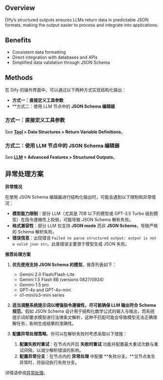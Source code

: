 ## Overview

Dify’s structured outputs ensures LLMs return data in predictable JSON formats, making the output easier to process and integrate into applications.

## Benefits

- Consistent data formatting
- Direct integration with databases and APIs
- Simplified data validation through JSON Schema

## Methods

在 Dify 的操作界面中，可以通过以下两种方式实现结构化输出：

-   **方式一：直接定义工具参数**
-   **方式二：使用 LLM 节点中的 **JSON Schema 编辑器**

### 方式一：直接定义工具参数

See **[Tool](https://docs.dify.ai/plugins/schema-definition/tool) > Data Structures > Return Variable Definitions**。

### 方式二：使用 LLM 节点中的 JSON Schema 编辑器

See **[LLM](https://docs.dify.ai/guides/workflow/node/llm) > Advanced Features > Structured Outputs**。

## 异常处理方案

**异常情况**

在使用 JSON Schema 编辑器进行结构化输出时，可能会遇到以下限制和异常情况：

-   **模型能力限制**：部分 LLM（尤其是 70B 以下的模型或 GPT-3.5 Turbo 级别模型）在指令遵循性上较弱，可能导致 JSON Schema 解析失败。
-   **格式兼容性**：部分 LLM 仅支持 **JSON mode** 而非 **JSON Schema**，导致严格的 Schema 解析失败。
-   **错误信息**：出现错误 `Failed to parse structured output: output is not a valid json str`。此类错误主要源于模型生成 JSON 失败。

**推荐处理方案**

1.  **优先使用支持 JSON Schema 的模型**。推荐列表如下：
    - Gemini 2.0 Flash/Flash-Lite
    - Gemini 1.5 Flash 8B (versions 0827/0924)
    - Gemini-1.5 pro
    - GPT-4o and GPT-4o-mini
    - o1-mini/o3-mini series

2.  **适当调整系统提示词以增强指令遵循性，尽可能确保 LLM 输出符合 Schema 规范**。假如 JSON Schema 设计用于结构化数学公式的输入与输出，而系统提示词却要求模型进行法律条文解析，这种不匹配可能会导致模型无法正确理解任务，影响生成结果的准确性。

3.  **配置异常处理策略**。你可以在解析失败时考虑采取以下措施：
    1.  **配置失败时重试**：在节点内开启 **失败时重试** 功能并配置最大重试次数与重试间隔，以减少解析错误的影响。
    2.  **配置异常分支**：在节点内的 **异常处理** 中配置 **失败分支。**当节点发生异常时，将自动执行失败分支。

详情请参阅[异常处理](https://docs.dify.ai/zh-hans/guides/workflow/error-handling)。